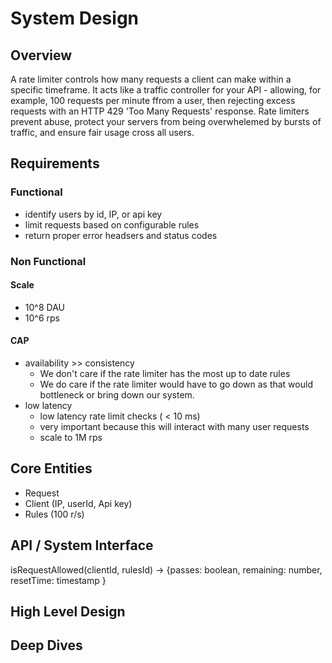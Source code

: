 # System Design

## Overview
A rate limiter controls how many requests a client can make within a specific timeframe. It acts like a traffic controller for your API - allowing, for example, 100 requests per minute ffrom a user, then rejecting excess requests with an HTTP 429 'Too Many Requests' response. Rate limiters prevent abuse, protect your servers from being overwhelemed by bursts of traffic, and ensure fair usage cross all users.


## Requirements
### Functional
  - identify users by id, IP, or api key
  - limit requests based on configurable rules
  - return proper error headsers and status codes

### Non Functional
#### Scale
  - 10^8 DAU
  - 10^6 rps

#### CAP
  - availability >> consistency
    - We don't care if the rate limiter has the most up to date rules
    - We do care if the rate limiter would have to go down as that would bottleneck or bring down our system.
  - low latency
    - low latency rate limit checks ( < 10 ms)
    - very important because this will interact with many user requests
    - scale to 1M rps

## Core Entities
  - Request
  - Client (IP, userId, Api key) 
  - Rules (100 r/s)

## API / System Interface
  isRequestAllowed(clientId, rulesId) -> {passes: boolean, remaining: number, resetTime: timestamp }

## High Level Design



## Deep Dives

